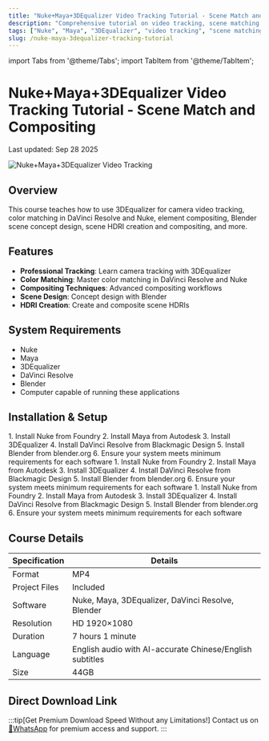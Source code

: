 ```yaml
---
title: "Nuke+Maya+3DEqualizer Video Tracking Tutorial - Scene Match and Compositing"
description: "Comprehensive tutorial on video tracking, scene matching and compositing using Nuke, Maya, 3DEqualizer, DaVinci Resolve and Blender"
tags: ["Nuke", "Maya", "3DEqualizer", "video tracking", "scene matching", "compositing", "VFX", "camera tracking"]
slug: /nuke-maya-3dequalizer-tracking-tutorial
---
```


import Tabs from '@theme/Tabs';
import TabItem from '@theme/TabItem';

# Nuke+Maya+3DEqualizer Video Tracking Tutorial - Scene Match and Compositing

Last updated: Sep 28 2025

![Nuke+Maya+3DEqualizer Video Tracking](https://www.gfxcamp.com/wp-content/uploads/2025/09/FXPHD-VFX308.jpg)

## Overview

This course teaches how to use 3DEqualizer for camera video tracking, color matching in DaVinci Resolve and Nuke, element compositing, Blender scene concept design, scene HDRI creation and compositing, and more.

## Features

- **Professional Tracking**: Learn camera tracking with 3DEqualizer
- **Color Matching**: Master color matching in DaVinci Resolve and Nuke
- **Compositing Techniques**: Advanced compositing workflows
- **Scene Design**: Concept design with Blender
- **HDRI Creation**: Create and composite scene HDRIs

## System Requirements

- Nuke
- Maya
- 3DEqualizer
- DaVinci Resolve
- Blender
- Computer capable of running these applications

## Installation & Setup

<Tabs>
<TabItem value="windows" label="Windows">
1. Install Nuke from Foundry
2. Install Maya from Autodesk
3. Install 3DEqualizer
4. Install DaVinci Resolve from Blackmagic Design
5. Install Blender from blender.org
6. Ensure your system meets minimum requirements for each software
</TabItem>
<TabItem value="macos" label="macOS">
1. Install Nuke from Foundry
2. Install Maya from Autodesk
3. Install 3DEqualizer
4. Install DaVinci Resolve from Blackmagic Design
5. Install Blender from blender.org
6. Ensure your system meets minimum requirements for each software
</TabItem>
<TabItem value="linux" label="Linux">
1. Install Nuke from Foundry
2. Install Maya from Autodesk
3. Install 3DEqualizer
4. Install DaVinci Resolve from Blackmagic Design
5. Install Blender from blender.org
6. Ensure your system meets minimum requirements for each software
</TabItem>
</Tabs>

## Course Details

| Specification | Details |
|---------------|---------|
| Format | MP4 |
| Project Files | Included |
| Software | Nuke, Maya, 3DEqualizer, DaVinci Resolve, Blender |
| Resolution | HD 1920×1080 |
| Duration | 7 hours 1 minute |
| Language | English audio with AI-accurate Chinese/English subtitles |
| Size | 44GB |

## Direct Download Link
:::tip[Get Premium Download Speed Without any Limitations!]
Contact us on [💬WhatsApp](https://wa.me/+8613237610083) for premium  access and support.
:::
